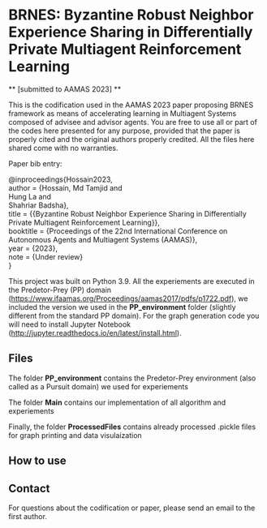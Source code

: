 # BRNES: Byzantine Robust Neighbor Experience Sharing in Differentially Private Multiagent Reinforcement Learning
** [submitted to AAMAS 2023] **

This is the codification used in the AAMAS 2023 paper proposing BRNES framework as means of accelerating learning in Multiagent Systems composed of advisee and advisor agents. You are free to use all or part of the codes here presented for any purpose, provided that the paper is properly cited and the original authors properly credited. All the files here shared come with no warranties.

Paper bib entry:

@inproceedings{Hossain2023,<br />
author = {Hossain, Md Tamjid and<br />
Hung La and<br />
Shahriar Badsha},<br />
title = {{Byzantine Robust Neighbor Experience Sharing in Differentially Private Multiagent Reinforcement Learning}},<br />
booktitle = {Proceedings of the 22nd International Conference on Autonomous Agents and Multiagent Systems (AAMAS)},<br />
year = {2023},<br />
note = {Under review}<br />
}

This project was built on Python 3.9. All the experiements are executed in the Predetor-Prey (PP) domain (https://www.ifaamas.org/Proceedings/aamas2017/pdfs/p1722.pdf), we included the version we used in the **PP_environment** folder (slightly different from the standard PP domain). For the graph generation code you will need to install Jupyter Notebook (http://jupyter.readthedocs.io/en/latest/install.html).

## Files

The folder **PP_environment** contains the Predetor-Prey environment (also called as a Pursuit domain) we used for experiements

The folder **Main** contains our implementation of all algorithm and experiements

Finally, the folder **ProcessedFiles** contains already processed .pickle files for graph printing and data visulaization

## How to use

## Contact
For questions about the codification or paper, please send an email to the first author.
